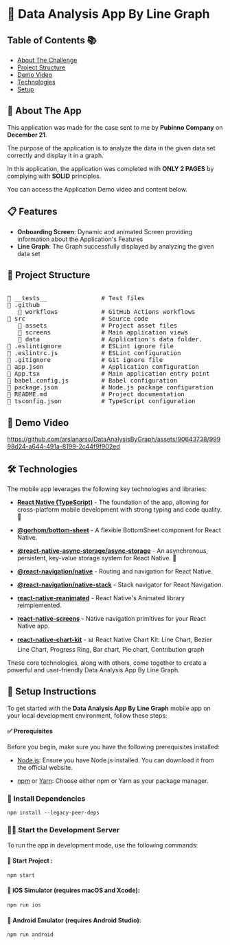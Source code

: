 # 🌟 Data Analysis App By Line Graph

## Table of Contents 📚

- [About The Challenge](#-about-the-app)
- [Project Structure](#-project-structure)
- [Demo Video](#-demo-video)
- [Technologies](#%EF%B8%8F-technologies)
- [Setup](#-setup-instructions)

## 📱 About The App

This application was made for the case sent to me by **Pubinno Company** on **December 21**.

The purpose of the application is to analyze the data in the given data set correctly and display it in a graph.

In this application, the application was completed with **ONLY 2 PAGES** by complying with **SOLID** principles.

You can access the Application Demo video and content below.

## 📋 Features

- **Onboarding Screen**: Dynamic and animated Screen providing information about the Application's Features
- **Line Graph**: The Graph successfully displayed by analyzing the given data set

## 📁 Project Structure

<pre>

📁 __tests__               # Test files
📁 .github
   📁 workflows            # GitHub Actions workflows
📁 src                     # Source code
   📁 assets               # Project asset files
   📁 screens              # Main application views
   📁 data                 # Application's data folder.
📜 .eslintignore           # ESLint ignore file
📜 .eslintrc.js            # ESLint configuration
📁 .gitignore              # Git ignore file
📜 app.json                # Application configuration
📜 App.tsx                 # Main application entry point
📜 babel.config.js         # Babel configuration
📜 package.json            # Node.js package configuration
📜 README.md               # Project documentation
📜 tsconfig.json           # TypeScript configuration
</pre>

## 🎥 Demo Video


https://github.com/arslanarso/DataAnalysisByGraph/assets/90643738/99998d24-a644-491a-8199-2c44f9f902ed



## 🛠️ Technologies

The mobile app leverages the following key technologies and libraries:

- [**React Native (TypeScript)**](https://reactnative.dev/) - The foundation of the app, allowing for cross-platform mobile development with strong typing and code quality. 📱

- [**@gorhom/bottom-sheet**](https://www.npmjs.com/package/@gorhom/bottom-sheet) - A flexible BottomSheet component for React Native.

- [**@react-native-async-storage/async-storage**](https://www.npmjs.com/package/@react-native-async-storage/async-storage) - An asynchronous, persistent, key-value storage system for React Native. 💾

- [**@react-navigation/native**](https://reactnavigation.org/) - Routing and navigation for React Native.

- [**@react-navigation/native-stack**](https://reactnavigation.org/docs/stack) - Stack navigator for React Navigation.

- [**react-native-reanimated**](https://docs.swmansion.com/react-native-reanimated/) - React Native's Animated library reimplemented.

- [**react-native-screens**](https://github.com/software-mansion/react-native-screens) - Native navigation primitives for your React Native app.

- [**react-native-chart-kit**](https://github.com/indiespirit/react-native-chart-kit) - 📊 React Native Chart Kit: Line Chart, Bezier Line Chart, Progress Ring, Bar chart, Pie chart, Contribution graph

These core technologies, along with others, come together to create a powerful and user-friendly Data Analysis App By Line Graph.

## 🚀 Setup Instructions

To get started with the **Data Analysis App By Line Graph** mobile app on your local development environment, follow these steps:

#### ✅ Prerequisites

Before you begin, make sure you have the following prerequisites installed:

- [Node.js](https://nodejs.org/): Ensure you have Node.js installed. You can download it from the official website.

- [npm](https://www.npmjs.com/) or [Yarn](https://yarnpkg.com/): Choose either npm or Yarn as your package manager.

### 🚚 Install Dependencies

```shell
npm install --legacy-peer-deps
```

### 🏃‍♀️ Start the Development Server

To run the app in development mode, use the following commands:

#### 🏁 Start Project :

```shell
npm start
```

#### 🍎 iOS Simulator (requires macOS and Xcode):

```shell
npm run ios
```

#### 🤖 Android Emulator (requires Android Studio):

```shell
npm run android
```
